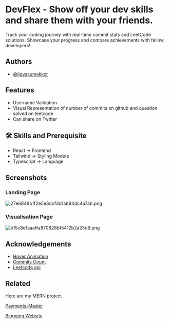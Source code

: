 
# DevFlex - Show off your dev skills and share them with your friends.

Track your coding journey with real-time commit stats and LeetCode solutions. Showcase your progress and compare achievements with fellow developers!


## Authors

- [@jigyasumakkxr](https://github.com/jigyasumxkkxr)


## Features

- Username Validation
- Visual Representation of number of commits on github and question solved on leetcode
- Can share on Twitter


## 🛠 Skills and Prerequisite
- React -> Frontend
- Tailwind -> Styling Module
- Typescript -> Language



## Screenshots

### Landing Page
![27e6848b1f2e5e3dcf3d1ab94dc4a7ab.png](https://imgtr.ee/images/2024/08/17/27e6848b1f2e5e3dcf3d1ab94dc4a7ab.png)

### Visualisation Page
![b15c8e1aaaffa870828bf5412b2a23d9.png](https://imgtr.ee/images/2024/08/17/b15c8e1aaaffa870828bf5412b2a23d9.png)




## Acknowledgements

 - [Hover Animation](https://www.hover.dev/)
 - [Commits Count](https://github.com/DenverCoder1/github-readme-streak-stats)
 - [Leetcode api](https://github.com/alfaarghya/alfa-leetcode-api)



## Related

Here are my MERN project

[Payments-Master](https://payments.jigyasumakkxr.online/)

[Blogging Website](https://blog.jigyasumakkxr.online/)
